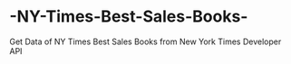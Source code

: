 # -NY-Times-Best-Sales-Books-
Get Data of NY Times Best Sales Books from New York Times Developer API
